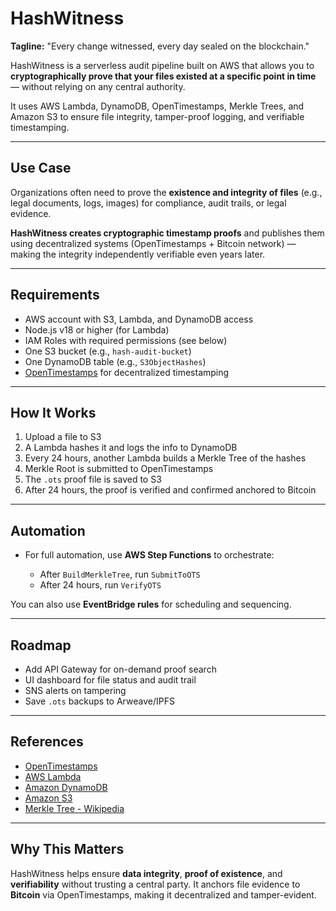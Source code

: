 
# HashWitness

**Tagline:** "Every change witnessed, every day sealed on the blockchain."

HashWitness is a serverless audit pipeline built on AWS that allows you to **cryptographically prove that your files existed at a specific point in time** — without relying on any central authority.

It uses AWS Lambda, DynamoDB, OpenTimestamps, Merkle Trees, and Amazon S3 to ensure file integrity, tamper-proof logging, and verifiable timestamping.

---

## Use Case

Organizations often need to prove the **existence and integrity of files** (e.g., legal documents, logs, images) for compliance, audit trails, or legal evidence.

**HashWitness creates cryptographic timestamp proofs** and publishes them using decentralized systems (OpenTimestamps + Bitcoin network) — making the integrity independently verifiable even years later.

---

## Requirements

- AWS account with S3, Lambda, and DynamoDB access
- Node.js v18 or higher (for Lambda)
- IAM Roles with required permissions (see below)
- One S3 bucket (e.g., `hash-audit-bucket`)
- One DynamoDB table (e.g., `S3ObjectHashes`)
- [OpenTimestamps](https://opentimestamps.org/) for decentralized timestamping

---

## How It Works

1. Upload a file to S3
2. A Lambda hashes it and logs the info to DynamoDB
3. Every 24 hours, another Lambda builds a Merkle Tree of the hashes
4. Merkle Root is submitted to OpenTimestamps
5. The `.ots` proof file is saved to S3
6. After 24 hours, the proof is verified and confirmed anchored to Bitcoin

---

## Automation

* For full automation, use **AWS Step Functions** to orchestrate:

  * After `BuildMerkleTree`, run `SubmitToOTS`
  * After 24 hours, run `VerifyOTS`

You can also use **EventBridge rules** for scheduling and sequencing.

---

## Roadmap

* Add API Gateway for on-demand proof search
* UI dashboard for file status and audit trail
* SNS alerts on tampering
* Save `.ots` backups to Arweave/IPFS

---

## References

* [OpenTimestamps](https://opentimestamps.org/)
* [AWS Lambda](https://aws.amazon.com/lambda/)
* [Amazon DynamoDB](https://aws.amazon.com/dynamodb/)
* [Amazon S3](https://aws.amazon.com/s3/)
* [Merkle Tree - Wikipedia](https://en.wikipedia.org/wiki/Merkle_tree)

---

## Why This Matters

HashWitness helps ensure **data integrity**, **proof of existence**, and **verifiability** without trusting a central party.
It anchors file evidence to **Bitcoin** via OpenTimestamps, making it decentralized and tamper-evident.
